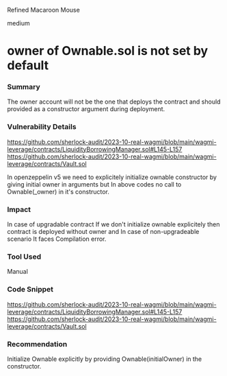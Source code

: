 Refined Macaroon Mouse

medium

# owner of Ownable.sol is not set by default
### Summary
The owner account will not be the one that deploys the contract and should provided as a constructor argument during deployment.

### Vulnerability Details

https://github.com/sherlock-audit/2023-10-real-wagmi/blob/main/wagmi-leverage/contracts/LiquidityBorrowingManager.sol#L145-L157
https://github.com/sherlock-audit/2023-10-real-wagmi/blob/main/wagmi-leverage/contracts/Vault.sol

In openzeppelin v5 we need to explicitely initialize ownable constructor by giving initial owner in arguments but In above codes no call to Ownable(_owner) in it's constructor.

### Impact
In case of upgradable contract If we don't initialize ownable explicitely then contract is deployed without owner and In case of non-upgradeable scenario It faces Compilation error.

### Tool Used 
Manual 

### Code Snippet
https://github.com/sherlock-audit/2023-10-real-wagmi/blob/main/wagmi-leverage/contracts/LiquidityBorrowingManager.sol#L145-L157
https://github.com/sherlock-audit/2023-10-real-wagmi/blob/main/wagmi-leverage/contracts/Vault.sol

### Recommendation

Initialize Ownable explicitly by providing Ownable(initialOwner) in the constructor.
